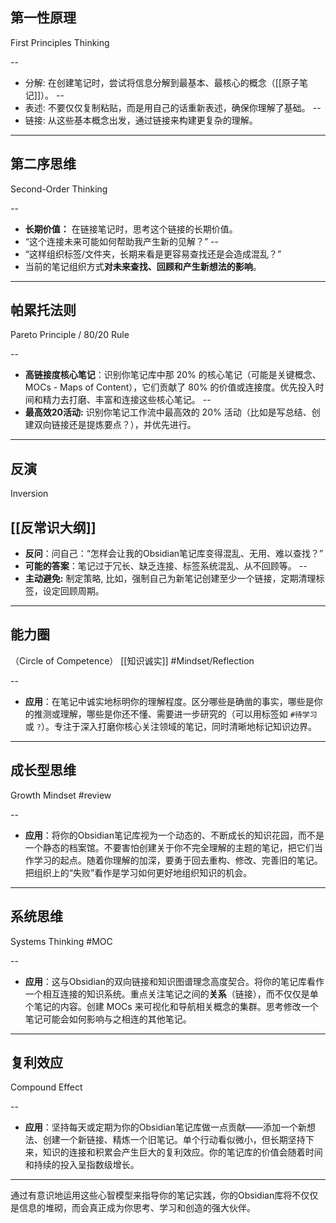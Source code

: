 ## 第一性原理
First Principles Thinking

--
- 分解: 在创建笔记时，尝试将信息分解到最基本、最核心的概念（[[原子笔记]]）。
--
- 表述: 不要仅仅复制粘贴，而是用自己的话重新表述，确保你理解了基础。
--
- 链接: 从这些基本概念出发，通过链接来构建更复杂的理解。
  
---
## 第二序思维
Second-Order Thinking

--
- **长期价值：** 在链接笔记时，思考这个链接的长期价值。
- “这个连接未来可能如何帮助我产生新的见解？”
--
- “这样组织标签/文件夹，长期来看是更容易查找还是会造成混乱？” 
- 当前的笔记组织方式**对未来查找、回顾和产生新想法的影响**。

---
## 帕累托法则
Pareto Principle / 80/20 Rule

--
- **高链接度核心笔记**：识别你笔记库中那 20% 的核心笔记（可能是关键概念、MOCs - Maps of Content），它们贡献了 80% 的价值或连接度。优先投入时间和精力去打磨、丰富和连接这些核心笔记。
--
- **最高效20活动:** 识别你笔记工作流中最高效的 20% 活动（比如是写总结、创建双向链接还是提炼要点？），并优先进行。
---
## 反演
Inversion

 [[反常识大纲]]
--
- **反问**：问自己：“怎样会让我的Obsidian笔记库变得混乱、无用、难以查找？”
- **可能的答案**：笔记过于冗长、缺乏连接、标签系统混乱、从不回顾等。
--
- **主动避免:** 制定策略, 比如，强制自己为新笔记创建至少一个链接，定期清理标签，设定回顾周期。
---
## 能力圈
 （Circle of Competence）
 [[知识诚实]]
#Mindset/Reflection  

--
- **应用**：在笔记中诚实地标明你的理解程度。区分哪些是确凿的事实，哪些是你的推测或理解，哪些是你还不懂、需要进一步研究的（可以用标签如 `#待学习` 或 `?`）。专注于深入打磨你核心关注领域的笔记，同时清晰地标记知识边界。
---
## 成长型思维
Growth Mindset
#review 

--
 - **应用**：将你的Obsidian笔记库视为一个动态的、不断成长的知识花园，而不是一个静态的档案馆。不要害怕创建关于你不完全理解的主题的笔记，把它们当作学习的起点。随着你理解的加深，要勇于回去重构、修改、完善旧的笔记。把组织上的“失败”看作是学习如何更好地组织知识的机会。
---
## 系统思维
Systems Thinking
#MOC

--
  -  **应用**：这与Obsidian的双向链接和知识图谱理念高度契合。将你的笔记库看作一个相互连接的知识系统。重点关注笔记之间的**关系**（链接），而不仅仅是单个笔记的内容。创建 MOCs 来可视化和导航相关概念的集群。思考修改一个笔记可能会如何影响与之相连的其他笔记。
---
## 复利效应
Compound Effect

--
-   **应用**：坚持每天或定期为你的Obsidian笔记库做一点贡献——添加一个新想法、创建一个新链接、精炼一个旧笔记。单个行动看似微小，但长期坚持下来，知识的连接和积累会产生巨大的复利效应。你的笔记库的价值会随着时间和持续的投入呈指数级增长。
---
通过有意识地运用这些心智模型来指导你的笔记实践，你的Obsidian库将不仅仅是信息的堆砌，而会真正成为你思考、学习和创造的强大伙伴。